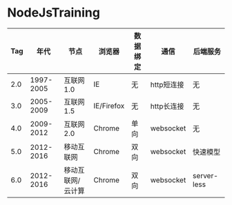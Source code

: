 # NodeJsTraining

Tag | 年代 | 节点 | 浏览器 | 数据绑定 | 通信 | 后端服务
---- | ---- | --- | --- | --- | --- | ---
2.0 | 1997-2005 | 互联网1.0 | IE | 无 | http短连接 | 无
3.0 | 2005-2009 | 互联网1.5 | IE/Firefox | 无 | http长连接 | 无
4.0 | 2009-2012 | 互联网2.0 | Chrome | 单向 | websocket | 无
5.0 | 2012-2016 | 移动互联网 | Chrome | 双向 | websocket | 快速模型
6.0 | 2012-2016 | 移动互联网/云计算 | Chrome | 双向 | websocket | server-less